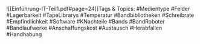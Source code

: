
![[Einführung-IT-Teil1.pdf#page=24]]Tags & Topics:
   #Medientype
   #Felder
   #Lagerbarkeit
   #TapeLibrarys
   #Temperatur
   #Bandbibliotheken
   #Schreibrate
   #Empfindlichkeit
   #Software
   #KNachteile
   #Bands
   #BandRoboter
   #Bandlaufwerke
   #Anschaffungskost
   #Austausch
   #Herabfallen
   #Handhabung